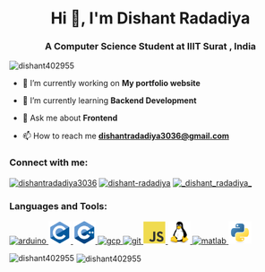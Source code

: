 <h1 align="center">Hi 👋, I'm Dishant Radadiya</h1>
<h3 align="center">A Computer Science Student at IIIT Surat , India</h3>

<p align="left"> <img src="https://komarev.com/ghpvc/?username=dishant402955&label=Profile%20views&color=0e75b6&style=flat" alt="dishant402955" /> </p>

- 🔭 I’m currently working on **My portfolio website**

- 🌱 I’m currently learning **Backend Development**

- 💬 Ask me about **Frontend**

- 📫 How to reach me **dishantradadiya3036@gmail.com**

<h3 align="left">Connect with me:</h3>
<p align="left">
<a href="https://dev.to/dishantradadiya3036" target="blank"><img align="center" src="https://raw.githubusercontent.com/rahuldkjain/github-profile-readme-generator/master/src/images/icons/Social/devto.svg" alt="dishantradadiya3036" height="30" width="40" /></a>
<a href="https://linkedin.com/in/dishant-radadiya" target="blank"><img align="center" src="https://raw.githubusercontent.com/rahuldkjain/github-profile-readme-generator/master/src/images/icons/Social/linked-in-alt.svg" alt="dishant-radadiya" height="30" width="40" /></a>
<a href="https://instagram.com/_dishant_radadiya_" target="blank"><img align="center" src="https://raw.githubusercontent.com/rahuldkjain/github-profile-readme-generator/master/src/images/icons/Social/instagram.svg" alt="_dishant_radadiya_" height="30" width="40" /></a>
</p>

<h3 align="left">Languages and Tools:</h3>
<p align="left"> <a href="https://www.arduino.cc/" target="_blank" rel="noreferrer"> <img src="https://cdn.worldvectorlogo.com/logos/arduino-1.svg" alt="arduino" width="40" height="40"/> </a> <a href="https://www.cprogramming.com/" target="_blank" rel="noreferrer"> <img src="https://raw.githubusercontent.com/devicons/devicon/master/icons/c/c-original.svg" alt="c" width="40" height="40"/> </a> <a href="https://www.w3schools.com/cpp/" target="_blank" rel="noreferrer"> <img src="https://raw.githubusercontent.com/devicons/devicon/master/icons/cplusplus/cplusplus-original.svg" alt="cplusplus" width="40" height="40"/> </a> <a href="https://cloud.google.com" target="_blank" rel="noreferrer"> <img src="https://www.vectorlogo.zone/logos/google_cloud/google_cloud-icon.svg" alt="gcp" width="40" height="40"/> </a> <a href="https://git-scm.com/" target="_blank" rel="noreferrer"> <img src="https://www.vectorlogo.zone/logos/git-scm/git-scm-icon.svg" alt="git" width="40" height="40"/> </a> <a href="https://developer.mozilla.org/en-US/docs/Web/JavaScript" target="_blank" rel="noreferrer"> <img src="https://raw.githubusercontent.com/devicons/devicon/master/icons/javascript/javascript-original.svg" alt="javascript" width="40" height="40"/> </a> <a href="https://www.linux.org/" target="_blank" rel="noreferrer"> <img src="https://raw.githubusercontent.com/devicons/devicon/master/icons/linux/linux-original.svg" alt="linux" width="40" height="40"/> </a> <a href="https://www.mathworks.com/" target="_blank" rel="noreferrer"> <img src="https://upload.wikimedia.org/wikipedia/commons/2/21/Matlab_Logo.png" alt="matlab" width="40" height="40"/> </a> <a href="https://www.python.org" target="_blank" rel="noreferrer"> <img src="https://raw.githubusercontent.com/devicons/devicon/master/icons/python/python-original.svg" alt="python" width="40" height="40"/> </a> </p>

<p><img align="left" src="https://github-readme-stats.vercel.app/api/top-langs?username=dishant402955&show_icons=true&locale=en&layout=compact" alt="dishant402955" /></p>

<p>&nbsp;<img align="center" src="https://github-readme-stats.vercel.app/api?username=dishant402955&show_icons=true&locale=en" alt="dishant402955" /></p>



